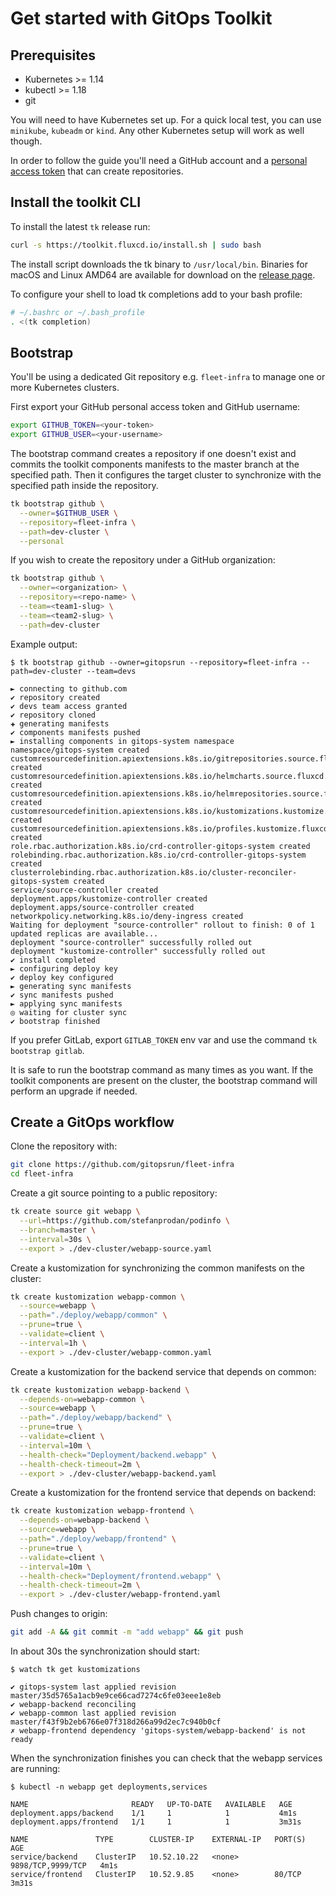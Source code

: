 # Get started with GitOps Toolkit

## Prerequisites

* Kubernetes >= 1.14
* kubectl >= 1.18
* git

You will need to have Kubernetes set up.
For a quick local test, you can use `minikube`, `kubeadm` or `kind`.
Any other Kubernetes setup will work as well though.

In order to follow the guide you'll need a GitHub account and a 
[personal access token](https://help.github.com/en/github/authenticating-to-github/creating-a-personal-access-token-for-the-command-line)
that can create repositories.

## Install the toolkit CLI

To install the latest `tk` release run:

```bash
curl -s https://toolkit.fluxcd.io/install.sh | sudo bash
```

The install script downloads the tk binary to `/usr/local/bin`.
Binaries for macOS and Linux AMD64 are available for download on the 
[release page](https://github.com/fluxcd/toolkit/releases).

To configure your shell to load tk completions add to your bash profile:

```sh
# ~/.bashrc or ~/.bash_profile
. <(tk completion)
```

## Bootstrap 

You'll be using a dedicated Git repository e.g. `fleet-infra` to manage one or more Kubernetes clusters.

First export your GitHub personal access token and GitHub username:

```sh
export GITHUB_TOKEN=<your-token>
export GITHUB_USER=<your-username>
```

The bootstrap command creates a repository if one doesn't exist and
commits the toolkit components manifests to the master branch at the specified path.
Then it configures the target cluster to synchronize with the specified path inside the repository.

```sh
tk bootstrap github \
  --owner=$GITHUB_USER \
  --repository=fleet-infra \
  --path=dev-cluster \
  --personal
```

If you wish to create the repository under a GitHub organization:

```sh
tk bootstrap github \
  --owner=<organization> \
  --repository=<repo-name> \
  --team=<team1-slug> \
  --team=<team2-slug> \
  --path=dev-cluster
```

Example output:

```text
$ tk bootstrap github --owner=gitopsrun --repository=fleet-infra --path=dev-cluster --team=devs

► connecting to github.com
✔ repository created
✔ devs team access granted
✔ repository cloned
✚ generating manifests
✔ components manifests pushed
► installing components in gitops-system namespace
namespace/gitops-system created
customresourcedefinition.apiextensions.k8s.io/gitrepositories.source.fluxcd.io created
customresourcedefinition.apiextensions.k8s.io/helmcharts.source.fluxcd.io created
customresourcedefinition.apiextensions.k8s.io/helmrepositories.source.fluxcd.io created
customresourcedefinition.apiextensions.k8s.io/kustomizations.kustomize.fluxcd.io created
customresourcedefinition.apiextensions.k8s.io/profiles.kustomize.fluxcd.io created
role.rbac.authorization.k8s.io/crd-controller-gitops-system created
rolebinding.rbac.authorization.k8s.io/crd-controller-gitops-system created
clusterrolebinding.rbac.authorization.k8s.io/cluster-reconciler-gitops-system created
service/source-controller created
deployment.apps/kustomize-controller created
deployment.apps/source-controller created
networkpolicy.networking.k8s.io/deny-ingress created
Waiting for deployment "source-controller" rollout to finish: 0 of 1 updated replicas are available...
deployment "source-controller" successfully rolled out
deployment "kustomize-controller" successfully rolled out
✔ install completed
► configuring deploy key
✔ deploy key configured
► generating sync manifests
✔ sync manifests pushed
► applying sync manifests
◎ waiting for cluster sync
✔ bootstrap finished
```

If you prefer GitLab, export `GITLAB_TOKEN` env var and use the command `tk bootstrap gitlab`.

It is safe to run the bootstrap command as many times as you want.
If the toolkit components are present on the cluster,
the bootstrap command will perform an upgrade if needed.

## Create a GitOps workflow

Clone the repository with:

```sh
git clone https://github.com/gitopsrun/fleet-infra
cd fleet-infra
```

Create a git source pointing to a public repository:

```sh
tk create source git webapp \
  --url=https://github.com/stefanprodan/podinfo \
  --branch=master \
  --interval=30s \
  --export > ./dev-cluster/webapp-source.yaml
```

Create a kustomization for synchronizing the common manifests on the cluster:

```sh
tk create kustomization webapp-common \
  --source=webapp \
  --path="./deploy/webapp/common" \
  --prune=true \
  --validate=client \
  --interval=1h \
  --export > ./dev-cluster/webapp-common.yaml
```

Create a kustomization for the backend service that depends on common: 

```sh
tk create kustomization webapp-backend \
  --depends-on=webapp-common \
  --source=webapp \
  --path="./deploy/webapp/backend" \
  --prune=true \
  --validate=client \
  --interval=10m \
  --health-check="Deployment/backend.webapp" \
  --health-check-timeout=2m \
  --export > ./dev-cluster/webapp-backend.yaml
```

Create a kustomization for the frontend service that depends on backend: 

```sh
tk create kustomization webapp-frontend \
  --depends-on=webapp-backend \
  --source=webapp \
  --path="./deploy/webapp/frontend" \
  --prune=true \
  --validate=client \
  --interval=10m \
  --health-check="Deployment/frontend.webapp" \
  --health-check-timeout=2m \
  --export > ./dev-cluster/webapp-frontend.yaml
```

Push changes to origin:

```sh
git add -A && git commit -m "add webapp" && git push
```

In about 30s the synchronization should start:

```text
$ watch tk get kustomizations

✔ gitops-system last applied revision master/35d5765a1acb9e9ce66cad7274c6fe03eee1e8eb
✔ webapp-backend reconciling
✔ webapp-common last applied revision master/f43f9b2eb6766e07f318d266a99d2ec7c940b0cf
✗ webapp-frontend dependency 'gitops-system/webapp-backend' is not ready
```

When the synchronization finishes you can check that the webapp services are running:

```text
$ kubectl -n webapp get deployments,services

NAME                       READY   UP-TO-DATE   AVAILABLE   AGE
deployment.apps/backend    1/1     1            1           4m1s
deployment.apps/frontend   1/1     1            1           3m31s

NAME               TYPE        CLUSTER-IP    EXTERNAL-IP   PORT(S)             AGE
service/backend    ClusterIP   10.52.10.22   <none>        9898/TCP,9999/TCP   4m1s
service/frontend   ClusterIP   10.52.9.85    <none>        80/TCP              3m31s
```

